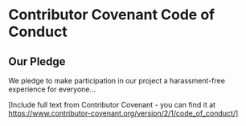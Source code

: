 # Contributor Covenant Code of Conduct

## Our Pledge

We pledge to make participation in our project a harassment-free experience for everyone...

[Include full text from Contributor Covenant - you can find it at https://www.contributor-covenant.org/version/2/1/code_of_conduct/]
